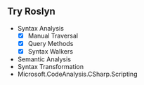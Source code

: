 ## Try Roslyn

- Syntax Analysis
    - [x] Manual Traversal
    - [x] Query Methods
    - [x] Syntax Walkers

- Semantic Analysis
- Syntax Transformation
- Microsoft.CodeAnalysis.CSharp.Scripting